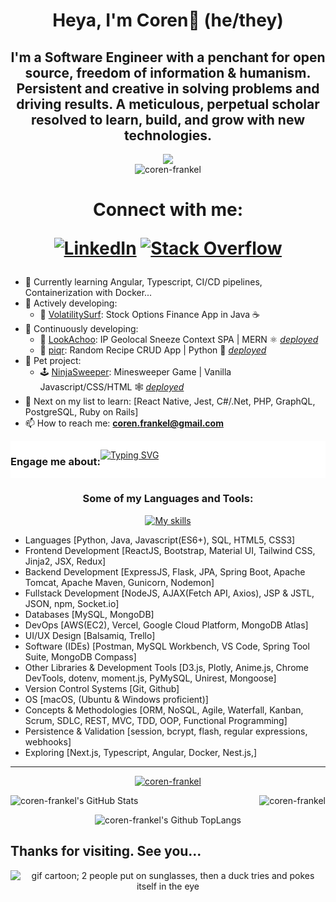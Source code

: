 <h1 align=center>Heya, I'm Coren🌽 (he/they)</h1>

<h2 align=center>I'm a Software Engineer with a penchant for open source, freedom of information & humanism. Persistent and creative in solving problems and driving results. A meticulous, perpetual scholar resolved to learn, build, and grow with new technologies.</h2>
<div align="center"><img src="https://i.giphy.com/media/GsiBgbwZAsWsg/giphy.webp" rel="sesame street yippers computer download gif"><br/>
<img src="https://komarev.com/ghpvc/?username=coren-frankel&label=Profile%20views&color=0e75b6&style=plastic" alt="coren-frankel" />
</div>

<h1 align=center>Connect with me:
  
[![LinkedIn](https://img.shields.io/badge/linkedin-%230077B5.svg?style=plastic&logo=linkedin&logoColor=white)](https://linkedin.com/in/coren-frankel)
[![Stack Overflow](https://img.shields.io/badge/-stackoverflow-FE7A16?style=plastic&logo=stack-overflow&logoColor=black)](https://stackoverflow.com/users/19356052/unclebabykern?tab=profile)
  
</h1>

- 💭 Currently learning Angular, Typescript, CI/CD pipelines, Containerization with Docker...
- 🦫 Actively developing: 
  + 🌊 <a href="https://github.com/coren-frankel/VolatilitySurf">VolatilitySurf</a>: Stock Options Finance App in Java ☕  
- 🔁 Continuously developing:
  + 🤧 <a href="https://github.com/coren-frankel/LookAchoo">LookAchoo</a>: IP Geolocal Sneeze Context SPA | MERN ⚛️ <a href="https://look-achoo.vercel.app">*deployed*</a>
  + 🥨 <a href="https://github.com/coren-frankel/meal_picker">piqr</a>: Random Recipe CRUD App | Python 🐍 <a href="http://3.101.63.102/">*deployed*</a>
- 🔫 Pet project: 
  - 🕹️ <a href="https://github.com/coren-frankel/NinjaSweeper">NinjaSweeper</a>: Minesweeper Game | Vanilla Javascript/CSS/HTML 🕸️ <a href="https://coren-frankel.github.io/NinjaSweeper/">*deployed*</a>
- 🔮 Next on my list to learn: [React Native, Jest, C#/.Net, PHP, GraphQL, PostgreSQL, Ruby on Rails]
- 📫 How to reach me: **coren.frankel@gmail.com**
<div align=center style="display: flex; background-color: white;">
<h3>Engage me about:</h3>

[![Typing SVG](https://readme-typing-svg.demolab.com/?lines=Horror,+Science+Fiction,+Fantasy;Existentialism,+Absurdism,+Nihilism;Ethics,+Logic,+Metaphysics;Puzzle/Story-Driven+Games;Satire/Drama,+Comedy/Tragedy;Feminism,+Inclusivity,+Activism)](https://git.io/typing-svg)
</div>
<h3 align="center">Some of my Languages and Tools:</h3>
<div align=center>

[![My skills](https://skillicons.dev/icons?i=express,flask,d3,eclipse,git,java,maven,react,aws,bash,bootstrap,css,gcp,github,html,js,md,materialui,mongodb,mysql,nodejs,py,spring,tailwind,regex,vercel,nextjs,vim,docker,nginx,vscode,hibernate,babel)](https://skillicons.dev)

</div>

<ul>
<li>Languages [Python, Java, Javascript(ES6+), SQL, HTML5, CSS3]</li>
<li>Frontend Development [ReactJS, Bootstrap, Material UI, Tailwind CSS, Jinja2, JSX, Redux]</li>
<li>Backend Development [ExpressJS, Flask, JPA, Spring Boot, Apache Tomcat, Apache Maven, Gunicorn, Nodemon]</li>
<li>Fullstack Development [NodeJS, AJAX(Fetch API, Axios), JSP & JSTL, JSON, npm, Socket.io]
<li>Databases [MySQL, MongoDB]</li>
<li>DevOps [AWS(EC2), Vercel, Google Cloud Platform, MongoDB Atlas]</li>
<li>UI/UX Design [Balsamiq, Trello]</li>
<li>Software (IDEs) [Postman, MySQL Workbench, VS Code, Spring Tool Suite, MongoDB Compass]</li>
<li>Other Libraries & Development Tools [D3.js, Plotly, Anime.js, Chrome DevTools, dotenv, moment.js, PyMySQL, Unirest, Mongoose]</li>
<li>Version Control Systems [Git, Github]</li>
<li>OS [macOS, (Ubuntu & Windows proficient)]</li>
<li>Concepts & Methodologies [ORM, NoSQL, Agile, Waterfall, Kanban, Scrum, SDLC, REST, MVC, TDD, OOP, Functional Programming]</li>
<li>Persistence & Validation [session, bcrypt, flash, regular expressions, webhooks]</li>
<li>Exploring [Next.js, Typescript, Angular, Docker, Nest.js,]</li>
</ul>

<hr/>
<div align="center">
  <p align="center"> <a href="https://github.com/ryo-ma/github-profile-trophy"><img src="https://github-profile-trophy.vercel.app/?username=coren-frankel&column=-1&theme=dark_lover" alt="coren-frankel" /></a> </p>
  <p style="display: flex; justify-content: space-between;"><img alt="coren-frankel's GitHub Stats" src="https://github-readme-stats.vercel.app/api?username=coren-frankel&theme=outrun&show_icons=true" />
  <img src="https://github-readme-streak-stats.herokuapp.com/?user=coren-frankel&layout=compact&show_icons=true&theme=yeblu" alt="coren-frankel" /></p>
  <p><img alt="coren-frankel's Github TopLangs" src="https://github-readme-stats.vercel.app/api/top-langs/?username=coren-frankel&layout=compact&theme=cobalt2&show_icons=true" /></p>
</div>

## Thanks for visiting. See you...

<div align=center>
<img src="https://i.giphy.com/media/GHeV8BGjJAAWk/giphy.webp" alt="gif cartoon; 2 people put on sunglasses, then a duck tries and pokes itself in the eye">
</div>

